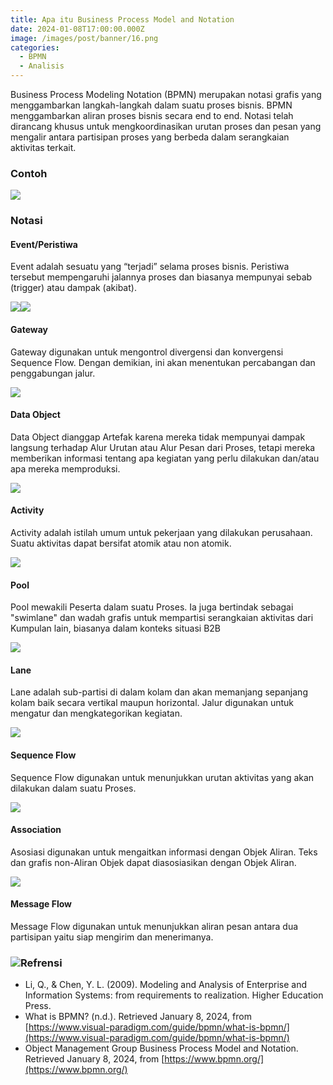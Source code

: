 ```yaml
---
title: Apa itu Business Process Model and Notation
date: 2024-01-08T17:00:00.000Z
image: /images/post/banner/16.png
categories:
  - BPMN
  - Analisis
---
```


Business Process Modeling Notation (BPMN) merupakan notasi grafis yang menggambarkan langkah-langkah dalam suatu proses bisnis. BPMN menggambarkan aliran proses bisnis secara end to end. Notasi telah dirancang khusus untuk mengkoordinasikan urutan proses dan pesan yang mengalir antara partisipan proses yang berbeda dalam serangkaian aktivitas terkait.

### Contoh

![](/images/post/bpmn/Gambar11.png)

### Notasi

#### Event/Peristiwa

Event adalah sesuatu yang “terjadi” selama proses bisnis. Peristiwa tersebut mempengaruhi jalannya proses dan biasanya mempunyai sebab (trigger) atau dampak (akibat).

![](/images/post/bpmn/Gambar1.png)![](/images/post/bpmn/Gambar2.png)

#### Gateway

Gateway digunakan untuk mengontrol divergensi dan konvergensi Sequence Flow. Dengan demikian, ini akan menentukan percabangan dan penggabungan jalur.

![](/images/post/bpmn/Gambar3.png)

#### Data Object

Data Object dianggap Artefak karena mereka tidak mempunyai dampak langsung terhadap Alur Urutan atau Alur Pesan dari Proses, tetapi mereka memberikan informasi tentang apa kegiatan yang perlu dilakukan dan/atau apa mereka memproduksi.

![](/images/post/bpmn/Gambar4.png)

#### Activity

Activity adalah istilah umum untuk pekerjaan yang dilakukan perusahaan. Suatu aktivitas dapat bersifat atomik atau non atomik.

![](/images/post/bpmn/Gambar5.png)

#### Pool

Pool mewakili Peserta dalam suatu Proses. Ia juga bertindak sebagai "swimlane" dan wadah grafis untuk mempartisi serangkaian aktivitas dari Kumpulan lain, biasanya dalam konteks situasi B2B

![](/images/post/bpmn/Gambar6.png)

#### Lane

Lane adalah sub-partisi di dalam kolam dan akan memanjang sepanjang kolam baik secara vertikal maupun horizontal. Jalur digunakan untuk mengatur dan mengkategorikan kegiatan.

![](/images/post/bpmn/Gambar7.png)

#### Sequence Flow

Sequence Flow digunakan untuk menunjukkan urutan aktivitas yang akan dilakukan dalam suatu Proses.

![](/images/post/bpmn/Gambar8.png)

#### Association

Asosiasi digunakan untuk mengaitkan informasi dengan Objek Aliran. Teks dan grafis non-Aliran Objek dapat diasosiasikan dengan Objek Aliran.

![](/images/post/bpmn/Gambar9.png)

#### Message Flow

Message Flow digunakan untuk menunjukkan aliran pesan antara dua partisipan yaitu siap mengirim dan menerimanya.

### ![](/images/post/bpmn/Gambar10.png)Refrensi

* Li, Q., & Chen, Y. L. (2009). Modeling and Analysis of Enterprise and Information Systems: from requirements to realization. Higher Education Press.
* What is BPMN? (n.d.). Retrieved January 8, 2024, from [https://www.visual-paradigm.com/guide/bpmn/what-is-bpmn/](https://www.visual-paradigm.com/guide/bpmn/what-is-bpmn/)
* Object Management Group Business Process Model and Notation. Retrieved January 8, 2024, from [https://www.bpmn.org/](https://www.bpmn.org/)
